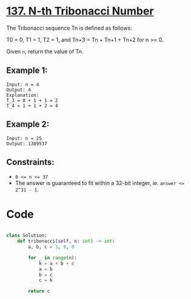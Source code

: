 # [137. N-th Tribonacci Number](https://leetcode.com/problems/n-th-tribonacci-number/description/?envType=daily-question&envId=2024-04-24)

The Tribonacci sequence Tn is defined as follows:

T0 = 0, T1 = 1, T2 = 1, and Tn+3 = Tn + Tn+1 + Tn+2 for n >= 0.

Given `n`, return the value of Tn.

## Example 1:

```
Input: n = 4
Output: 4
Explanation:
T_3 = 0 + 1 + 1 = 2
T_4 = 1 + 1 + 2 = 4
```

## Example 2:

```
Input: n = 25
Output: 1389537
```

## Constraints:

- `0 <= n <= 37`
- The answer is guaranteed to fit within a 32-bit integer, ie. `answer <= 2^31 - 1`.

# Code

```python

class Solution:
    def tribonacci(self, n: int) -> int:
        a, b, c = 1, 0, 0

        for _ in range(n):
            k = a + b + c
            a = b
            b = c
            c = k

        return c

```
